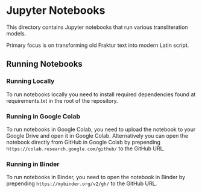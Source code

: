# Jupyter Notebooks

This directory contains Jupyter notebooks that run various transliteration models.

Primary focus is on transforming old Fraktur text into modern Latin script.

## Running Notebooks

### Running Locally

To run notebooks locally you need to install required dependencies found at requirements.txt in the root of the repository.

### Running in Google Colab

To run notebooks in Google Colab, you need to upload the notebook to your Google Drive and open it in Google Colab.
Alternatively you can open the notebook directly from GitHub in Google Colab by prepending `https://colab.research.google.com/github/` to the GitHub URL.

### Running in Binder

To run notebooks in Binder, you need to open the notebook in Binder by prepending `https://mybinder.org/v2/gh/` to the GitHub URL.
